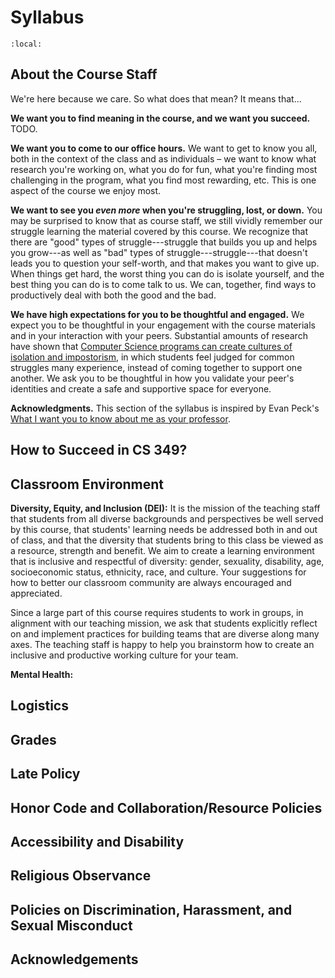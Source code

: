 # Syllabus


```{contents}
:local:
```


## About the Course Staff


We're here because we care. So what does that mean? It means that...

**We want you to find meaning in the course, and we want you succeed.** TODO.

**We want you to come to our office hours.** We want to get to know you all, both in the context of the class and as individuals – we want to know what research you're working on, what you do for fun, what you're finding most challenging in the program, what you find most rewarding, etc. This is one aspect of the course we enjoy most.

**We want to see you _even more_ when you're struggling, lost, or down.** You may be surprised to know that as course staff, we still vividly remember our struggle learning the material covered by this course. We recognize that there are "good" types of struggle---struggle that builds you up and helps you grow---as well as "bad" types of struggle---struggle---that doesn't leads you to question your self-worth, and that makes you want to give up. When things get hard, the worst thing you can do is isolate yourself, and the best thing you can do is to come talk to us. We can, together, find ways to productively deal with both the good and the bad.

**We have high expectations for you to be thoughtful and engaged.** We expect you to be thoughtful in your engagement with the course materials and in your interaction with your peers. Substantial amounts of research have shown that [Computer Science programs can create cultures of isolation and impostorism](https://courses.cs.washington.edu/courses/cse590e/02sp/defensive_20climate.pdf), in which students feel judged for common struggles many experience, instead of coming together to support one another. We ask you to be thoughtful in how you validate your peer's identities and create a safe and supportive space for everyone.

**Acknowledgments.** This section of the syllabus is inspired by Evan Peck's [What I want you to know about me as your professor](https://medium.com/bucknell-hci/what-i-want-you-to-know-about-me-as-your-professor-58c9c2e91e33).



## How to Succeed in CS 349?



## Classroom Environment


**Diversity, Equity, and Inclusion (DEI):** It is the mission of the teaching staff that students from all diverse backgrounds and perspectives be well served by this course, that students' learning needs be addressed both in and out of class, and that the diversity that students bring to this class be viewed as a resource, strength and benefit. We aim to create a learning environment that is inclusive and respectful of diversity: gender, sexuality, disability, age, socioeconomic status, ethnicity, race, and culture. Your suggestions for how to better our classroom community are always encouraged and appreciated.

Since a large part of this course requires students to work in groups, in alignment with our teaching mission, we ask that students explicitly reflect on and implement practices for building teams that are diverse along many axes. The teaching staff is happy to help you brainstorm how to create an inclusive and productive working culture for your team.


**Mental Health:**



## Logistics



## Grades



## Late Policy



## Honor Code and Collaboration/Resource Policies



## Accessibility and Disability



## Religious Observance



## Policies on Discrimination, Harassment, and Sexual Misconduct



## Acknowledgements

